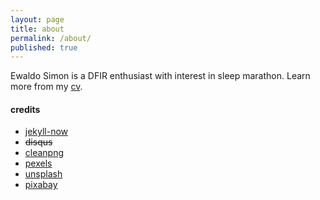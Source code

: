 ```yaml
---
layout: page
title: about
permalink: /about/
published: true
---
```

Ewaldo Simon is a DFIR enthusiast with interest in sleep marathon. Learn more from my [cv](https://www.visualcv.com/aldosimon/).

#### credits
* [jekyll-now](https://github.com/barryclark/jekyll-now "jekyll-now")
* <s>disqus</s>
* [cleanpng](https://www.cleanpng.com/)
* [pexels](https://www.pexels.com/)
* [unsplash](https://unsplash.com)
* [pixabay](https://pixabay.com)
